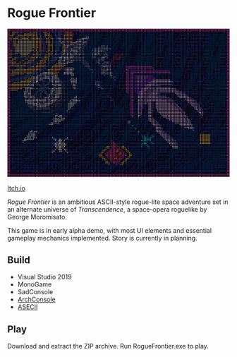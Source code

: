# Rogue Frontier
![Cover](RogueFrontier/RogueFrontierContent/sprites/PosterNoText.asc.png)

[Itch.io](https://ineedauniqueusername.itch.io/rogue-frontier)

_Rogue Frontier_ is an ambitious ASCII-style rogue-lite space adventure set in an alternate universe of *Transcendence*, a space-opera roguelike by George Moromisato.

This game is in early alpha demo, with most UI elements and essential gameplay mechanics implemented. Story is currently in planning.

## Build
- Visual Studio 2019
- MonoGame
- SadConsole
- [ArchConsole](https://github.com/INeedAUniqueUsername/ArchConsole)
- [ASECII](https://github.com/INeedAUniqueUsername/ASECII)

## Play
Download and extract the ZIP archive. Run RogueFrontier.exe to play.
